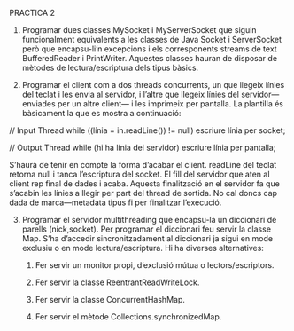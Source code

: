 PRACTICA 2

1. Programar dues classes MySocket i MyServerSocket que siguin funcionalment equivalents a les classes de Java Socket i ServerSocket però que encapsu-li’n excepcions i els corresponents streams de text BufferedReader i PrintWriter. Aquestes classes hauran de disposar de mètodes de lectura/escriptura dels tipus bàsics.

2. Programar el client com a dos threads concurrents, un que llegeix línies del teclat i les envia al servidor, i l’altre que llegeix línies del servidor—enviades per un altre client— i les imprimeix per pantalla. La plantilla és bàsicament la que es mostra a continuació:

  // Input Thread
  while ((línia = in.readLine()) != null)
      escriure línia per socket;

  // Output Thread
  while (hi ha línia del servidor)
      escriure línia per pantalla;

  S’haurà de tenir en compte la forma d’acabar el client. readLine del teclat retorna null i tanca l’escriptura del socket. El fill del servidor que aten al client rep final de dades i acaba. Aquesta finalització en el servidor fa que s’acabin les línies a llegir per part del thread de sortida. No cal doncs cap dada de marca—metadata tipus fi per finalitzar l’execució.

3. Programar el servidor multithreading que encapsu-la un diccionari de parells (nick,socket). Per programar el diccionari feu servir la classe Map. S’ha d’accedir sincronitzadament al diccionari ja sigui en mode exclusiu o en mode lectura/escriptura. Hi ha diverses alternatives:

    1. Fer servir un monitor propi, d’exclusió mútua o lectors/escriptors.

    2. Fer servir la classe ReentrantReadWriteLock.

    3. Fer servir la classe ConcurrentHashMap.

    4. Fer servir el mètode Collections.synchronizedMap.

